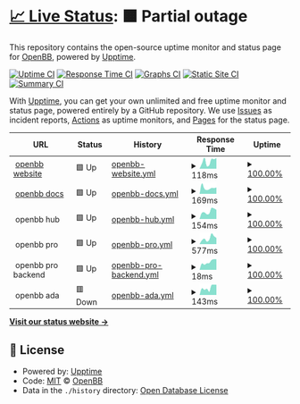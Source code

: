 # [📈 Live Status](https://openbb-finance.github.io/uptime): <!--live status--> **🟧 Partial outage**

This repository contains the open-source uptime monitor and status page for [OpenBB](www.openbb.co), powered by [Upptime](https://github.com/upptime/upptime).

[![Uptime CI](https://github.com/openbb-finance/uptime/workflows/Uptime%20CI/badge.svg)](https://github.com/openbb-finance/uptime/actions?query=workflow%3A%22Uptime+CI%22)
[![Response Time CI](https://github.com/openbb-finance/uptime/workflows/Response%20Time%20CI/badge.svg)](https://github.com/openbb-finance/uptime/actions?query=workflow%3A%22Response+Time+CI%22)
[![Graphs CI](https://github.com/openbb-finance/uptime/workflows/Graphs%20CI/badge.svg)](https://github.com/openbb-finance/uptime/actions?query=workflow%3A%22Graphs+CI%22)
[![Static Site CI](https://github.com/openbb-finance/uptime/workflows/Static%20Site%20CI/badge.svg)](https://github.com/openbb-finance/uptime/actions?query=workflow%3A%22Static+Site+CI%22)
[![Summary CI](https://github.com/openbb-finance/uptime/workflows/Summary%20CI/badge.svg)](https://github.com/openbb-finance/uptime/actions?query=workflow%3A%22Summary+CI%22)

With [Upptime](https://upptime.js.org), you can get your own unlimited and free uptime monitor and status page, powered entirely by a GitHub repository. We use [Issues](https://github.com/openbb-finance/uptime/issues) as incident reports, [Actions](https://github.com/openbb-finance/uptime/actions) as uptime monitors, and [Pages](https://openbb-finance.github.io/uptime) for the status page.

<!--start: status pages-->
<!-- This summary is generated by Upptime (https://github.com/upptime/upptime) -->
<!-- Do not edit this manually, your changes will be overwritten -->
<!-- prettier-ignore -->
| URL | Status | History | Response Time | Uptime |
| --- | ------ | ------- | ------------- | ------ |
| <img alt="" src="https://icons.duckduckgo.com/ip3/openbb.co.ico" height="13"> [openbb website](https://openbb.co) | 🟩 Up | [openbb-website.yml](https://github.com/piiq/uptime-test/commits/HEAD/history/openbb-website.yml) | <details><summary><img alt="Response time graph" src="./graphs/openbb-website/response-time-week.png" height="20"> 118ms</summary><br><a href="https://piiq.github.io/uptime/history/openbb-website"><img alt="Response time 118" src="https://img.shields.io/endpoint?url=https%3A%2F%2Fraw.githubusercontent.com%2Fpiiq%2Fuptime-test%2FHEAD%2Fapi%2Fopenbb-website%2Fresponse-time.json"></a><br><a href="https://piiq.github.io/uptime/history/openbb-website"><img alt="24-hour response time 118" src="https://img.shields.io/endpoint?url=https%3A%2F%2Fraw.githubusercontent.com%2Fpiiq%2Fuptime-test%2FHEAD%2Fapi%2Fopenbb-website%2Fresponse-time-day.json"></a><br><a href="https://piiq.github.io/uptime/history/openbb-website"><img alt="7-day response time 118" src="https://img.shields.io/endpoint?url=https%3A%2F%2Fraw.githubusercontent.com%2Fpiiq%2Fuptime-test%2FHEAD%2Fapi%2Fopenbb-website%2Fresponse-time-week.json"></a><br><a href="https://piiq.github.io/uptime/history/openbb-website"><img alt="30-day response time 118" src="https://img.shields.io/endpoint?url=https%3A%2F%2Fraw.githubusercontent.com%2Fpiiq%2Fuptime-test%2FHEAD%2Fapi%2Fopenbb-website%2Fresponse-time-month.json"></a><br><a href="https://piiq.github.io/uptime/history/openbb-website"><img alt="1-year response time 118" src="https://img.shields.io/endpoint?url=https%3A%2F%2Fraw.githubusercontent.com%2Fpiiq%2Fuptime-test%2FHEAD%2Fapi%2Fopenbb-website%2Fresponse-time-year.json"></a></details> | <details><summary><a href="https://piiq.github.io/uptime/history/openbb-website">100.00%</a></summary><a href="https://piiq.github.io/uptime/history/openbb-website"><img alt="All-time uptime 100.00%" src="https://img.shields.io/endpoint?url=https%3A%2F%2Fraw.githubusercontent.com%2Fpiiq%2Fuptime-test%2FHEAD%2Fapi%2Fopenbb-website%2Fuptime.json"></a><br><a href="https://piiq.github.io/uptime/history/openbb-website"><img alt="24-hour uptime 100.00%" src="https://img.shields.io/endpoint?url=https%3A%2F%2Fraw.githubusercontent.com%2Fpiiq%2Fuptime-test%2FHEAD%2Fapi%2Fopenbb-website%2Fuptime-day.json"></a><br><a href="https://piiq.github.io/uptime/history/openbb-website"><img alt="7-day uptime 100.00%" src="https://img.shields.io/endpoint?url=https%3A%2F%2Fraw.githubusercontent.com%2Fpiiq%2Fuptime-test%2FHEAD%2Fapi%2Fopenbb-website%2Fuptime-week.json"></a><br><a href="https://piiq.github.io/uptime/history/openbb-website"><img alt="30-day uptime 100.00%" src="https://img.shields.io/endpoint?url=https%3A%2F%2Fraw.githubusercontent.com%2Fpiiq%2Fuptime-test%2FHEAD%2Fapi%2Fopenbb-website%2Fuptime-month.json"></a><br><a href="https://piiq.github.io/uptime/history/openbb-website"><img alt="1-year uptime 100.00%" src="https://img.shields.io/endpoint?url=https%3A%2F%2Fraw.githubusercontent.com%2Fpiiq%2Fuptime-test%2FHEAD%2Fapi%2Fopenbb-website%2Fuptime-year.json"></a></details>
| <img alt="" src="https://icons.duckduckgo.com/ip3/docs.openbb.co.ico" height="13"> [openbb docs](https://docs.openbb.co/) | 🟩 Up | [openbb-docs.yml](https://github.com/piiq/uptime-test/commits/HEAD/history/openbb-docs.yml) | <details><summary><img alt="Response time graph" src="./graphs/openbb-docs/response-time-week.png" height="20"> 169ms</summary><br><a href="https://piiq.github.io/uptime/history/openbb-docs"><img alt="Response time 169" src="https://img.shields.io/endpoint?url=https%3A%2F%2Fraw.githubusercontent.com%2Fpiiq%2Fuptime-test%2FHEAD%2Fapi%2Fopenbb-docs%2Fresponse-time.json"></a><br><a href="https://piiq.github.io/uptime/history/openbb-docs"><img alt="24-hour response time 169" src="https://img.shields.io/endpoint?url=https%3A%2F%2Fraw.githubusercontent.com%2Fpiiq%2Fuptime-test%2FHEAD%2Fapi%2Fopenbb-docs%2Fresponse-time-day.json"></a><br><a href="https://piiq.github.io/uptime/history/openbb-docs"><img alt="7-day response time 169" src="https://img.shields.io/endpoint?url=https%3A%2F%2Fraw.githubusercontent.com%2Fpiiq%2Fuptime-test%2FHEAD%2Fapi%2Fopenbb-docs%2Fresponse-time-week.json"></a><br><a href="https://piiq.github.io/uptime/history/openbb-docs"><img alt="30-day response time 169" src="https://img.shields.io/endpoint?url=https%3A%2F%2Fraw.githubusercontent.com%2Fpiiq%2Fuptime-test%2FHEAD%2Fapi%2Fopenbb-docs%2Fresponse-time-month.json"></a><br><a href="https://piiq.github.io/uptime/history/openbb-docs"><img alt="1-year response time 169" src="https://img.shields.io/endpoint?url=https%3A%2F%2Fraw.githubusercontent.com%2Fpiiq%2Fuptime-test%2FHEAD%2Fapi%2Fopenbb-docs%2Fresponse-time-year.json"></a></details> | <details><summary><a href="https://piiq.github.io/uptime/history/openbb-docs">100.00%</a></summary><a href="https://piiq.github.io/uptime/history/openbb-docs"><img alt="All-time uptime 100.00%" src="https://img.shields.io/endpoint?url=https%3A%2F%2Fraw.githubusercontent.com%2Fpiiq%2Fuptime-test%2FHEAD%2Fapi%2Fopenbb-docs%2Fuptime.json"></a><br><a href="https://piiq.github.io/uptime/history/openbb-docs"><img alt="24-hour uptime 100.00%" src="https://img.shields.io/endpoint?url=https%3A%2F%2Fraw.githubusercontent.com%2Fpiiq%2Fuptime-test%2FHEAD%2Fapi%2Fopenbb-docs%2Fuptime-day.json"></a><br><a href="https://piiq.github.io/uptime/history/openbb-docs"><img alt="7-day uptime 100.00%" src="https://img.shields.io/endpoint?url=https%3A%2F%2Fraw.githubusercontent.com%2Fpiiq%2Fuptime-test%2FHEAD%2Fapi%2Fopenbb-docs%2Fuptime-week.json"></a><br><a href="https://piiq.github.io/uptime/history/openbb-docs"><img alt="30-day uptime 100.00%" src="https://img.shields.io/endpoint?url=https%3A%2F%2Fraw.githubusercontent.com%2Fpiiq%2Fuptime-test%2FHEAD%2Fapi%2Fopenbb-docs%2Fuptime-month.json"></a><br><a href="https://piiq.github.io/uptime/history/openbb-docs"><img alt="1-year uptime 100.00%" src="https://img.shields.io/endpoint?url=https%3A%2F%2Fraw.githubusercontent.com%2Fpiiq%2Fuptime-test%2FHEAD%2Fapi%2Fopenbb-docs%2Fuptime-year.json"></a></details>
| <img alt="" src="https://icons.duckduckgo.com/ip3/null.ico" height="13"> openbb hub | 🟩 Up | [openbb-hub.yml](https://github.com/piiq/uptime-test/commits/HEAD/history/openbb-hub.yml) | <details><summary><img alt="Response time graph" src="./graphs/openbb-hub/response-time-week.png" height="20"> 154ms</summary><br><a href="https://piiq.github.io/uptime/history/openbb-hub"><img alt="Response time 154" src="https://img.shields.io/endpoint?url=https%3A%2F%2Fraw.githubusercontent.com%2Fpiiq%2Fuptime-test%2FHEAD%2Fapi%2Fopenbb-hub%2Fresponse-time.json"></a><br><a href="https://piiq.github.io/uptime/history/openbb-hub"><img alt="24-hour response time 154" src="https://img.shields.io/endpoint?url=https%3A%2F%2Fraw.githubusercontent.com%2Fpiiq%2Fuptime-test%2FHEAD%2Fapi%2Fopenbb-hub%2Fresponse-time-day.json"></a><br><a href="https://piiq.github.io/uptime/history/openbb-hub"><img alt="7-day response time 154" src="https://img.shields.io/endpoint?url=https%3A%2F%2Fraw.githubusercontent.com%2Fpiiq%2Fuptime-test%2FHEAD%2Fapi%2Fopenbb-hub%2Fresponse-time-week.json"></a><br><a href="https://piiq.github.io/uptime/history/openbb-hub"><img alt="30-day response time 154" src="https://img.shields.io/endpoint?url=https%3A%2F%2Fraw.githubusercontent.com%2Fpiiq%2Fuptime-test%2FHEAD%2Fapi%2Fopenbb-hub%2Fresponse-time-month.json"></a><br><a href="https://piiq.github.io/uptime/history/openbb-hub"><img alt="1-year response time 154" src="https://img.shields.io/endpoint?url=https%3A%2F%2Fraw.githubusercontent.com%2Fpiiq%2Fuptime-test%2FHEAD%2Fapi%2Fopenbb-hub%2Fresponse-time-year.json"></a></details> | <details><summary><a href="https://piiq.github.io/uptime/history/openbb-hub">100.00%</a></summary><a href="https://piiq.github.io/uptime/history/openbb-hub"><img alt="All-time uptime 100.00%" src="https://img.shields.io/endpoint?url=https%3A%2F%2Fraw.githubusercontent.com%2Fpiiq%2Fuptime-test%2FHEAD%2Fapi%2Fopenbb-hub%2Fuptime.json"></a><br><a href="https://piiq.github.io/uptime/history/openbb-hub"><img alt="24-hour uptime 100.00%" src="https://img.shields.io/endpoint?url=https%3A%2F%2Fraw.githubusercontent.com%2Fpiiq%2Fuptime-test%2FHEAD%2Fapi%2Fopenbb-hub%2Fuptime-day.json"></a><br><a href="https://piiq.github.io/uptime/history/openbb-hub"><img alt="7-day uptime 100.00%" src="https://img.shields.io/endpoint?url=https%3A%2F%2Fraw.githubusercontent.com%2Fpiiq%2Fuptime-test%2FHEAD%2Fapi%2Fopenbb-hub%2Fuptime-week.json"></a><br><a href="https://piiq.github.io/uptime/history/openbb-hub"><img alt="30-day uptime 100.00%" src="https://img.shields.io/endpoint?url=https%3A%2F%2Fraw.githubusercontent.com%2Fpiiq%2Fuptime-test%2FHEAD%2Fapi%2Fopenbb-hub%2Fuptime-month.json"></a><br><a href="https://piiq.github.io/uptime/history/openbb-hub"><img alt="1-year uptime 100.00%" src="https://img.shields.io/endpoint?url=https%3A%2F%2Fraw.githubusercontent.com%2Fpiiq%2Fuptime-test%2FHEAD%2Fapi%2Fopenbb-hub%2Fuptime-year.json"></a></details>
| <img alt="" src="https://icons.duckduckgo.com/ip3/null.ico" height="13"> openbb pro | 🟩 Up | [openbb-pro.yml](https://github.com/piiq/uptime-test/commits/HEAD/history/openbb-pro.yml) | <details><summary><img alt="Response time graph" src="./graphs/openbb-pro/response-time-week.png" height="20"> 577ms</summary><br><a href="https://piiq.github.io/uptime/history/openbb-pro"><img alt="Response time 577" src="https://img.shields.io/endpoint?url=https%3A%2F%2Fraw.githubusercontent.com%2Fpiiq%2Fuptime-test%2FHEAD%2Fapi%2Fopenbb-pro%2Fresponse-time.json"></a><br><a href="https://piiq.github.io/uptime/history/openbb-pro"><img alt="24-hour response time 577" src="https://img.shields.io/endpoint?url=https%3A%2F%2Fraw.githubusercontent.com%2Fpiiq%2Fuptime-test%2FHEAD%2Fapi%2Fopenbb-pro%2Fresponse-time-day.json"></a><br><a href="https://piiq.github.io/uptime/history/openbb-pro"><img alt="7-day response time 577" src="https://img.shields.io/endpoint?url=https%3A%2F%2Fraw.githubusercontent.com%2Fpiiq%2Fuptime-test%2FHEAD%2Fapi%2Fopenbb-pro%2Fresponse-time-week.json"></a><br><a href="https://piiq.github.io/uptime/history/openbb-pro"><img alt="30-day response time 577" src="https://img.shields.io/endpoint?url=https%3A%2F%2Fraw.githubusercontent.com%2Fpiiq%2Fuptime-test%2FHEAD%2Fapi%2Fopenbb-pro%2Fresponse-time-month.json"></a><br><a href="https://piiq.github.io/uptime/history/openbb-pro"><img alt="1-year response time 577" src="https://img.shields.io/endpoint?url=https%3A%2F%2Fraw.githubusercontent.com%2Fpiiq%2Fuptime-test%2FHEAD%2Fapi%2Fopenbb-pro%2Fresponse-time-year.json"></a></details> | <details><summary><a href="https://piiq.github.io/uptime/history/openbb-pro">100.00%</a></summary><a href="https://piiq.github.io/uptime/history/openbb-pro"><img alt="All-time uptime 100.00%" src="https://img.shields.io/endpoint?url=https%3A%2F%2Fraw.githubusercontent.com%2Fpiiq%2Fuptime-test%2FHEAD%2Fapi%2Fopenbb-pro%2Fuptime.json"></a><br><a href="https://piiq.github.io/uptime/history/openbb-pro"><img alt="24-hour uptime 100.00%" src="https://img.shields.io/endpoint?url=https%3A%2F%2Fraw.githubusercontent.com%2Fpiiq%2Fuptime-test%2FHEAD%2Fapi%2Fopenbb-pro%2Fuptime-day.json"></a><br><a href="https://piiq.github.io/uptime/history/openbb-pro"><img alt="7-day uptime 100.00%" src="https://img.shields.io/endpoint?url=https%3A%2F%2Fraw.githubusercontent.com%2Fpiiq%2Fuptime-test%2FHEAD%2Fapi%2Fopenbb-pro%2Fuptime-week.json"></a><br><a href="https://piiq.github.io/uptime/history/openbb-pro"><img alt="30-day uptime 100.00%" src="https://img.shields.io/endpoint?url=https%3A%2F%2Fraw.githubusercontent.com%2Fpiiq%2Fuptime-test%2FHEAD%2Fapi%2Fopenbb-pro%2Fuptime-month.json"></a><br><a href="https://piiq.github.io/uptime/history/openbb-pro"><img alt="1-year uptime 100.00%" src="https://img.shields.io/endpoint?url=https%3A%2F%2Fraw.githubusercontent.com%2Fpiiq%2Fuptime-test%2FHEAD%2Fapi%2Fopenbb-pro%2Fuptime-year.json"></a></details>
| <img alt="" src="https://icons.duckduckgo.com/ip3/null.ico" height="13"> openbb pro backend | 🟩 Up | [openbb-pro-backend.yml](https://github.com/piiq/uptime-test/commits/HEAD/history/openbb-pro-backend.yml) | <details><summary><img alt="Response time graph" src="./graphs/openbb-pro-backend/response-time-week.png" height="20"> 18ms</summary><br><a href="https://piiq.github.io/uptime/history/openbb-pro-backend"><img alt="Response time 18" src="https://img.shields.io/endpoint?url=https%3A%2F%2Fraw.githubusercontent.com%2Fpiiq%2Fuptime-test%2FHEAD%2Fapi%2Fopenbb-pro-backend%2Fresponse-time.json"></a><br><a href="https://piiq.github.io/uptime/history/openbb-pro-backend"><img alt="24-hour response time 18" src="https://img.shields.io/endpoint?url=https%3A%2F%2Fraw.githubusercontent.com%2Fpiiq%2Fuptime-test%2FHEAD%2Fapi%2Fopenbb-pro-backend%2Fresponse-time-day.json"></a><br><a href="https://piiq.github.io/uptime/history/openbb-pro-backend"><img alt="7-day response time 18" src="https://img.shields.io/endpoint?url=https%3A%2F%2Fraw.githubusercontent.com%2Fpiiq%2Fuptime-test%2FHEAD%2Fapi%2Fopenbb-pro-backend%2Fresponse-time-week.json"></a><br><a href="https://piiq.github.io/uptime/history/openbb-pro-backend"><img alt="30-day response time 18" src="https://img.shields.io/endpoint?url=https%3A%2F%2Fraw.githubusercontent.com%2Fpiiq%2Fuptime-test%2FHEAD%2Fapi%2Fopenbb-pro-backend%2Fresponse-time-month.json"></a><br><a href="https://piiq.github.io/uptime/history/openbb-pro-backend"><img alt="1-year response time 18" src="https://img.shields.io/endpoint?url=https%3A%2F%2Fraw.githubusercontent.com%2Fpiiq%2Fuptime-test%2FHEAD%2Fapi%2Fopenbb-pro-backend%2Fresponse-time-year.json"></a></details> | <details><summary><a href="https://piiq.github.io/uptime/history/openbb-pro-backend">100.00%</a></summary><a href="https://piiq.github.io/uptime/history/openbb-pro-backend"><img alt="All-time uptime 100.00%" src="https://img.shields.io/endpoint?url=https%3A%2F%2Fraw.githubusercontent.com%2Fpiiq%2Fuptime-test%2FHEAD%2Fapi%2Fopenbb-pro-backend%2Fuptime.json"></a><br><a href="https://piiq.github.io/uptime/history/openbb-pro-backend"><img alt="24-hour uptime 100.00%" src="https://img.shields.io/endpoint?url=https%3A%2F%2Fraw.githubusercontent.com%2Fpiiq%2Fuptime-test%2FHEAD%2Fapi%2Fopenbb-pro-backend%2Fuptime-day.json"></a><br><a href="https://piiq.github.io/uptime/history/openbb-pro-backend"><img alt="7-day uptime 100.00%" src="https://img.shields.io/endpoint?url=https%3A%2F%2Fraw.githubusercontent.com%2Fpiiq%2Fuptime-test%2FHEAD%2Fapi%2Fopenbb-pro-backend%2Fuptime-week.json"></a><br><a href="https://piiq.github.io/uptime/history/openbb-pro-backend"><img alt="30-day uptime 100.00%" src="https://img.shields.io/endpoint?url=https%3A%2F%2Fraw.githubusercontent.com%2Fpiiq%2Fuptime-test%2FHEAD%2Fapi%2Fopenbb-pro-backend%2Fuptime-month.json"></a><br><a href="https://piiq.github.io/uptime/history/openbb-pro-backend"><img alt="1-year uptime 100.00%" src="https://img.shields.io/endpoint?url=https%3A%2F%2Fraw.githubusercontent.com%2Fpiiq%2Fuptime-test%2FHEAD%2Fapi%2Fopenbb-pro-backend%2Fuptime-year.json"></a></details>
| <img alt="" src="https://icons.duckduckgo.com/ip3/null.ico" height="13"> openbb ada | 🟥 Down | [openbb-ada.yml](https://github.com/piiq/uptime-test/commits/HEAD/history/openbb-ada.yml) | <details><summary><img alt="Response time graph" src="./graphs/openbb-ada/response-time-week.png" height="20"> 143ms</summary><br><a href="https://piiq.github.io/uptime/history/openbb-ada"><img alt="Response time 143" src="https://img.shields.io/endpoint?url=https%3A%2F%2Fraw.githubusercontent.com%2Fpiiq%2Fuptime-test%2FHEAD%2Fapi%2Fopenbb-ada%2Fresponse-time.json"></a><br><a href="https://piiq.github.io/uptime/history/openbb-ada"><img alt="24-hour response time 143" src="https://img.shields.io/endpoint?url=https%3A%2F%2Fraw.githubusercontent.com%2Fpiiq%2Fuptime-test%2FHEAD%2Fapi%2Fopenbb-ada%2Fresponse-time-day.json"></a><br><a href="https://piiq.github.io/uptime/history/openbb-ada"><img alt="7-day response time 143" src="https://img.shields.io/endpoint?url=https%3A%2F%2Fraw.githubusercontent.com%2Fpiiq%2Fuptime-test%2FHEAD%2Fapi%2Fopenbb-ada%2Fresponse-time-week.json"></a><br><a href="https://piiq.github.io/uptime/history/openbb-ada"><img alt="30-day response time 143" src="https://img.shields.io/endpoint?url=https%3A%2F%2Fraw.githubusercontent.com%2Fpiiq%2Fuptime-test%2FHEAD%2Fapi%2Fopenbb-ada%2Fresponse-time-month.json"></a><br><a href="https://piiq.github.io/uptime/history/openbb-ada"><img alt="1-year response time 143" src="https://img.shields.io/endpoint?url=https%3A%2F%2Fraw.githubusercontent.com%2Fpiiq%2Fuptime-test%2FHEAD%2Fapi%2Fopenbb-ada%2Fresponse-time-year.json"></a></details> | <details><summary><a href="https://piiq.github.io/uptime/history/openbb-ada">100.00%</a></summary><a href="https://piiq.github.io/uptime/history/openbb-ada"><img alt="All-time uptime 100.00%" src="https://img.shields.io/endpoint?url=https%3A%2F%2Fraw.githubusercontent.com%2Fpiiq%2Fuptime-test%2FHEAD%2Fapi%2Fopenbb-ada%2Fuptime.json"></a><br><a href="https://piiq.github.io/uptime/history/openbb-ada"><img alt="24-hour uptime 100.00%" src="https://img.shields.io/endpoint?url=https%3A%2F%2Fraw.githubusercontent.com%2Fpiiq%2Fuptime-test%2FHEAD%2Fapi%2Fopenbb-ada%2Fuptime-day.json"></a><br><a href="https://piiq.github.io/uptime/history/openbb-ada"><img alt="7-day uptime 100.00%" src="https://img.shields.io/endpoint?url=https%3A%2F%2Fraw.githubusercontent.com%2Fpiiq%2Fuptime-test%2FHEAD%2Fapi%2Fopenbb-ada%2Fuptime-week.json"></a><br><a href="https://piiq.github.io/uptime/history/openbb-ada"><img alt="30-day uptime 100.00%" src="https://img.shields.io/endpoint?url=https%3A%2F%2Fraw.githubusercontent.com%2Fpiiq%2Fuptime-test%2FHEAD%2Fapi%2Fopenbb-ada%2Fuptime-month.json"></a><br><a href="https://piiq.github.io/uptime/history/openbb-ada"><img alt="1-year uptime 100.00%" src="https://img.shields.io/endpoint?url=https%3A%2F%2Fraw.githubusercontent.com%2Fpiiq%2Fuptime-test%2FHEAD%2Fapi%2Fopenbb-ada%2Fuptime-year.json"></a></details>

<!--end: status pages-->

[**Visit our status website →**](https://openbb-finance.github.io/uptime)

## 📄 License

- Powered by: [Upptime](https://github.com/upptime/upptime)
- Code: [MIT](./LICENSE) © [OpenBB](www.openbb.co)
- Data in the `./history` directory: [Open Database License](https://opendatacommons.org/licenses/odbl/1-0/)

